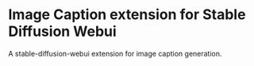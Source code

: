 # Image Caption extension for Stable Diffusion Webui

A stable-diffusion-webui extension for image caption generation.
